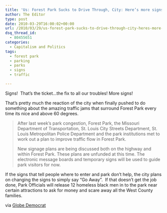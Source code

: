 ```yaml
---
title: 'Us: Forest Park Sucks to Drive Through, City: Here’s more signs.'
author: The Editor
type: post
date: 2010-03-29T16:00:02+00:00
url: /2010/03/29/us-forest-park-sucks-to-drive-through-city-heres-more-signs/
dsq_thread_id:
  - 80455651
categories:
  - Capitalism and Politics
tags:
  - forest park
  - parking
  - parks
  - signs
  - traffic

---
```

[<img class="alignright size-full wp-image-3727" title="forest_park" src="http://punchingkitty.com/wp-content/uploads/2010/03/forest_park.jpg?filter=resize&w=200" alt="" srcset="http://media.punchingkitty.com/wordpress/2010/03/forest_park.jpg 419w, http://media.punchingkitty.com/wordpress/2010/03/forest_park-189x300.jpg 189w" sizes="(max-width: 419px) 100vw, 419px" />][1]Signs!  That&#8217;s the ticket&#8230;the fix to all our troubles! More signs!

That&#8217;s pretty much the reaction of the city when finally pushed to do something about the amazing traffic jams that surround Forest Park every time its nice and above 60 degrees.

> After last week’s park congestion, Forest Park, the Missouri Department of Transportation, St. Louis City Streets Department, St. Louis Metropolitan Police Department and the park institutions met to work out a plan to improve traffic flow in Forest Park.
> 
> New signage plans are being discussed both on the highway and within Forest Park. These plans are unfunded at this time. The electronic message boards and temporary signs will be used to guide park visitors for now.

If the signs that tell people where to enter and park don&#8217;t help, the city plans on changing the signs to simply say &#8220;Go Away&#8221;.  If that doesn&#8217;t get the job done, Park Officials will release 12 homeless black men in to the park near certain attractions to ask for money and scare away all the West County families.

via <a href="http://www.globe-democrat.com/news/2010/mar/26/forest-park-congestion-relief-plan/" target="_blank">Globe Democrat</a>

 [1]: http://punchingkitty.com/wp-content/uploads/2010/03/forest_park.jpg